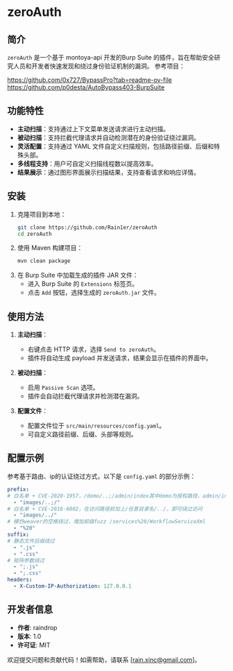 # zeroAuth

## 简介
`zeroAuth` 是一个基于 montoya-api 开发的Burp Suite 的插件，旨在帮助安全研究人员和开发者快速发现和绕过身份验证机制的漏洞。
参考项目：  

https://github.com/0x727/BypassPro?tab=readme-ov-file
https://github.com/p0desta/AutoBypass403-BurpSuite

## 功能特性
- **主动扫描**：支持通过上下文菜单发送请求进行主动扫描。
- **被动扫描**：支持拦截代理请求并自动检测潜在的身份验证绕过漏洞。
- **灵活配置**：支持通过 YAML 文件自定义扫描规则，包括路径前缀、后缀和特殊头部。
- **多线程支持**：用户可自定义扫描线程数以提高效率。
- **结果展示**：通过图形界面展示扫描结果，支持查看请求和响应详情。

## 安装
1. 克隆项目到本地：
   ```bash
   git clone https://github.com/Rain1er/zeroAuth
   cd zeroAuth
   ```
2. 使用 Maven 构建项目：
   ```bash
   mvn clean package
   ```
3. 在 Burp Suite 中加载生成的插件 JAR 文件：
   - 进入 Burp Suite 的 `Extensions` 标签页。
   - 点击 `Add` 按钮，选择生成的 `zeroAuth.jar` 文件。

## 使用方法
1. **主动扫描**：
   - 右键点击 HTTP 请求，选择 `Send to zeroAuth`。
   - 插件将自动生成 payload 并发送请求，结果会显示在插件的界面中。

2. **被动扫描**：
   - 启用 `Passive Scan` 选项。
   - 插件会自动拦截代理请求并检测潜在漏洞。

3. **配置文件**：
   - 配置文件位于 `src/main/resources/config.yaml`。
   - 可自定义路径前缀、后缀、头部等规则。

## 配置示例
参考基于路由、ip的认证绕过方式，以下是 `config.yaml` 的部分示例：
```yaml
prefix:
# 白名单 + CVE-2020-1957，/demo/..;/admin/index其中demo为授权路径，admin/index为鉴权路径
  - "images/..;/"
# 白名单 + CVE-2016-6802，在访问路径前加上/任意目录名/../，即可绕过访问
  - "images/../"
# 模仿weaver的空格绕过，增加前缀fuzz /services%20/WorkflowServiceXml
  - "%20"
suffix:
# 静态文件后缀绕过
  - ".js"
  - ".css"
# 矩阵参数绕过
  - ";.js"
  - ";.css"
headers:
  - X-Custom-IP-Authorization: 127.0.0.1
```

## 开发者信息
- **作者**: raindrop
- **版本**: 1.0
- **许可证**: MIT

欢迎提交问题和贡献代码！如需帮助，请联系 [rain.xinc@gmail.com]。
